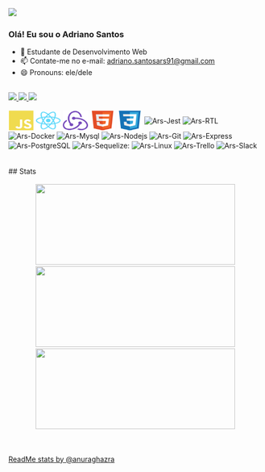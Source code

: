 ![](https://komarev.com/ghpvc/?username=adrianorsantos91&color=blue&style=plastic)

### Olá! Eu sou o Adriano Santos

- 🌱 Estudante de Desenvolvimento Web
- 📫 Contate-me no e-mail: adriano.santosars91@gmail.com
- 😄 Pronouns: ele/dele
<br></br>
<div>
  
  <a href="https://www.instagram.com/adriano.rsantos_/" target="_blank">
  <img src="https://img.shields.io/badge/-Instagram-%23E4405F?style=for-the-badge&logo=instagram&logoColor=white" target="_blank">
  </a>

  <a href = "mailto: adriano.santosars91@gmail.com" target="_blank">
  <img src="https://img.shields.io/badge/-Gmail-%23333?style=for-the-badge&logo=gmail&logoColor=white" target="_blank">
  </a>

  <a href="https://www.linkedin.com/in/adrianorodrsantos/" target="_blank">
  <img src="https://img.shields.io/badge/-LinkedIn-%230077B5?style=for-the-badge&logo=linkedin&logoColor=white" target="_blank">
  </a> 
    
</div>
<div style="display: inline_block"><br>
  <img align="center" alt="Ars-Js" height="40" width="50" src="https://raw.githubusercontent.com/devicons/devicon/master/icons/javascript/javascript-plain.svg">
  <img align="center" alt="Ars-React" height="40" width="50" src="https://raw.githubusercontent.com/devicons/devicon/master/icons/react/react-original.svg">
  <img align="center" alt="Ars-redux" height="40" width="50" src="https://raw.githubusercontent.com/devicons/devicon/master/icons/redux/redux-original.svg" />
  <img align="center" alt="Ars-HTML" height="40" width="50" src="https://raw.githubusercontent.com/devicons/devicon/master/icons/html5/html5-original.svg">
  <img align="center" alt="Ars-CSS" height="40" width="50" src="https://raw.githubusercontent.com/devicons/devicon/master/icons/css3/css3-original.svg">
  <img align="center" alt="Ars-Jest" height="40" width="50" src="https://www.vectorlogo.zone/logos/jestjsio/jestjsio-icon.svg" alt="jest" width="40" height="50"/>
  <img align="center" alt="Ars-RTL" height="40" width="50" src="https://testing-library.com/img/octopus-128x128.png" alt="RTL" width="40" height="50"/> 
  <img align="center" alt="Ars-Docker" height="40" width="50" src="https://icongr.am/devicon/docker-original-wordmark.svg?size=128&color=050505">
  <img align="center" alt="Ars-Mysql" height="40" width="50" src="https://icongr.am/devicon/mysql-plain.svg?size=148&color=ffffff">
  <img align="center" alt="Ars-Nodejs" height="40" width="50" src="https://icongr.am/devicon/nodejs-original.svg?size=128&color=050505">  
  <img align="center" alt="Ars-Git" height="40" width="50" src="https://icongr.am/devicon/git-original.svg?size=128&color=currentColor">  
  <img align="center" alt="Ars-Express" height="50" width="60" src="https://icongr.am/devicon/express-original-wordmark.svg?size=148&color=ffffff">
  <img align="center" alt="Ars-PostgreSQL" height="40" width="50" src="https://icongr.am/devicon/postgresql-original-wordmark.svg?size=148&color=currentColor">
  <img align="center" alt="Ars-Sequelize:" height="40" width="50" src="https://icongr.am/devicon/sequelize-original.svg?size=148&color=currentColor">
  <img align="center" alt="Ars-Linux" height="40" width="50" src="https://icongr.am/devicon/linux-original.svg?size=148&color=currentColor">
  <img align="center" alt="Ars-Trello" height="40" width="50" src="https://icongr.am/devicon/trello-plain.svg?size=148&color=ffffff">
  <img align="center" alt="Ars-Slack" height="40" width="50" src="https://icongr.am/devicon/slack-original.svg?size=148&color=currentColor"> 
  <!-- <img align="center" alt="Ars-Ts" height="40" width="50" src="https://raw.githubusercontent.com/devicons/devicon/master/icons/typescript/typescript-plain.svg"> -->
  <!-- <img align="center" alt="Ars-Python" height="40" width="50" src="https://raw.githubusercontent.com/devicons/devicon/master/icons/python/python-original.svg"> -->
  <!-- <img align="center" alt="Ars-Nginx" height="40" width="50" src="https://icongr.am/devicon/nginx-original.svg?size=128&color=050505"> -->
  <!-- <img align="center" alt="Ars-Mongodb" height="40" width="50" src="https://icongr.am/devicon/mongodb-original-wordmark.svg?size=128&color=050505"> -->
  <!-- <img align="center" alt="Ars-Angular" height="40" width="50" src="https://icongr.am/devicon/angularjs-original.svg?size=128&color=050505"> -->
  <!-- <img align="center" alt="Ars-Csharp" height="40" width="50" src="https://raw.githubusercontent.com/devicons/devicon/master/icons/csharp/csharp-original.svg"> -->
  <!-- <img align="right" alt="Ars-pic" height="150" style="border-radius:50px;"     src="https://media.discordapp.net/attachments/639956127056134178/890373478988013628/Publicacoes_Instagram_1_1.png?width=676&height=676"> -->
  
</div>
  <br></br>
<div>
 ## Stats
 <br></br>
  <div align="center">
  <a href="https://github.com/adrianorsantos91">
  <img width=396 height="160em" src="https://github-readme-streak-stats.herokuapp.com/?user=adrianorsantos91&theme=dracula&border=61dafb&hide_border=true#gh-dark-mode-only"/>
  <img width=396 height="160em" src="https://github-readme-stats.vercel.app/api?username=adrianorsantos91&show_icons=true&theme=dracula&include_all_commits=true&count_private=true&hide_border=true#gh-dark-mode-only"/>
  <img width=396 height="160em" src="https://github-readme-stats.vercel.app/api/top-langs/?username=adrianorsantos91&layout=compact&langs_count=7&theme=dracula&hide_border=true#gh-dark-mode-only &line_height=27"/>
</div>
  <br></br>
<p align="left">
  ReadMe stats by 
  <a target="_blank" href="https://github.com/anuraghazra/github-readme-stats"> @anuraghazra</a>
</p>
</div>

